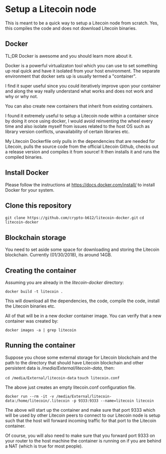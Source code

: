 # Setup a Litecoin node

This is meant to be a quick way to setup a Litecoin node from scratch. Yes, this compiles the code and does not download Litecoin binaries.

## Docker 

TL;DR Docker is awesome and you should learn more about it.

Docker is a powerful virtualizaton tool which you can use to set something up real quick and have it isolated from your host environment. The separate environment that docker sets up is usually termed a "container".

I find it super useful since you could iteratively improve upon your container and along the way really understand what works and does not work and why or why not.

You can also create new containers that inherit from existing containers.

I found it extremely useful to setup a Litecoin node within a container since by doing it once using docker, I would avoid reinventing the wheel every time and also isolate myself from issues related to the host OS such as library version conflicts, unavailability of certain libraries etc.

My Litecoin Dockerfile only pulls in the dependencies that are needed for Litecoin, pulls the source code from the official Litecoin Github, checks out a release version and compiles it from source! It then installs it and runs the compiled binaries.

## Install Docker

Please follow the instructions at https://docs.docker.com/install/ to install Docker for your system.

## Clone this repository

`git clone https://github.com/crypto-b612/litecoin-docker.git`
`cd litecoin-docker`

## Blockchain storage

You need to set aside some space for downloading and storing the Litecoin blockchain. Currently (01/30/2018), its around 14GB.

## Creating the container

Assuming you are already in the *litecoin-docker* directory:

`docker build -t litecoin .`

This will download all the dependencies, the code, compile the code, install the Litecoin binaries etc.

All of that will be in a new docker container image. You can verify that a new container was created by:

`docker images -a | grep litecoin`

## Running the container

Suppose you chose some external storage for Litecoin blockchain and the path to the directory that should have Litecoin blockchain and other persistent data is */media/External/litecoin-data*, then:

`cd /media/External/litecoin-data`
`touch litecoin.conf`

The above just creates an empty litecoin.conf configuration file.

`docker run --rm -it -v /media/External/litecoin-data:/home/litecoin/.litecoin -p 9333:9333 --name=litecoin litecoin`

The above will start up the container and make sure that port 9333 which will be used by other Litecoin peers to connect to our Litecoin node is setup such that the host will forward incoming traffic for that port to the Litecoin container.

Of course, you will also need to make sure that you forward port 9333 on your router to the host machine the container is running on if you are behind a NAT (which is true for most people).
